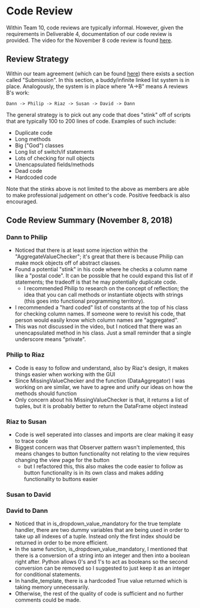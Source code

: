 # Code Review

Within Team 10, code reviews are typically informal. However, given the requirements in Deliverable 4, documentation of our code review is provided. The video for the November 8 code review is found [here](https://drive.google.com/file/d/1QWhTOe7yiAyrI3t_L7N8U35C5dqXjaRP/view).

## Review Strategy

Within our team agreement (which can be found [here](../deliverable_1)) there exists a section called "Submission". In this section, a buddy/infinite linked list system is in place. Analogously, the system is in place where "A->B" means A reviews B's work:

`Dann -> Philip -> Riaz -> Susan -> David -> Dann`

The general strategy is to pick out any code that does "stink" off of scripts that are typically 100 to 200 lines of code. Examples of such include:

* Duplicate code
* Long methods
* Big ("God") classes
* Long list of switch/if statements
* Lots of checking for null objects
* Unencapsulated fields/methods
* Dead code
* Hardcoded code

Note that the stinks above is not limited to the above as members are able to make professional judgement on other's code. Positive feedback is also encouraged.

## Code Review Summary (November 8, 2018)

### Dann to Philip
* Noticed that there is at least some injection within the "AggregateValueChecker"; it's great that there is because Philip can make mock objects off of abstract classes.
* Found a potential "stink" in his code where he checks a column name like a "postal code". It can be possible that he could expand this list of if statements; the tradeoff is that he may potentially duplicate code.
    * I recommended Philip to research on the concept of reflection; the idea that you can call methods or instantiate objects with strings (this goes into functional programming territory).
* I recommended a "hard coded" list of constants at the top of his class for checking column names. If someone were to revisit his code, that person would easily know which column names are "aggregated".
* This was not discussed in the video, but I noticed that there was an unencapsulated method in his class. Just a small reminder that a single underscore means "private".

### Philip to Riaz
* Code is easy to follow and understand, also by Riaz's design, it makes things easier when working with the GUI
* Since MissingValueChecker and the function (DataAggregator) I was working on are similar, we have to agree and unify our ideas on how the methods should function
* Only concern about his MissingValueChecker is that, it returns a list of tuples, but it is probably better to return the DataFrame object instead

### Riaz to Susan
* Code is well seperated into classes and imports are clear making it easy to trace code
* Biggest concern was that Observer pattern wasn't implemented, this means changes to button functionality not relating to the view requires changing the view page for the button
	* but I refactored this, this also makes the code easier to follow as button functionality is in its own class and makes adding functionality to buttons easier

### Susan to David

### David to Dann
* Noticed that in is_dropdown_value_mandatory for the true template handler, there are two dummy variables that are being used in order to take up all indexes of a tuple. Instead only the first index should be returned in order to be more efficient.
* In the same function, is_dropdown_value_mandatory, I mentioned that there is a conversion of a string into an integer and then into a boolean right after. Python allows 0's and 1's to act as booleans so the second conversion can be removed so I suggested to just keep it as an integer for conditional statements.
* In handle_template, there is a hardcoded True value returned which is taking memory unnecessarily.
* Otherwise, the rest of the quality of code is sufficient and no further comments could be made.
